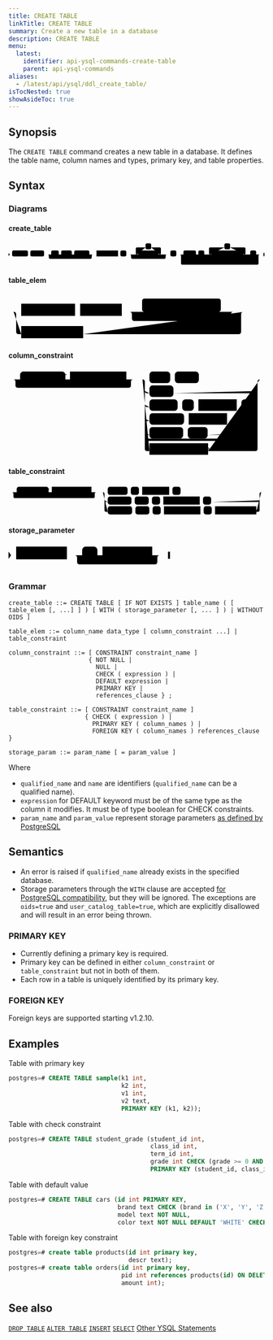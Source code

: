 ```yaml
---
title: CREATE TABLE
linkTitle: CREATE TABLE
summary: Create a new table in a database
description: CREATE TABLE
menu:
  latest:
    identifier: api-ysql-commands-create-table
    parent: api-ysql-commands
aliases:
  - /latest/api/ysql/ddl_create_table/
isTocNested: true
showAsideToc: true
---
```


## Synopsis

The `CREATE TABLE` command creates a new table in a database. It defines the table name, column names and types, primary key, and table properties.

## Syntax

### Diagrams

#### create_table

<svg class="rrdiagram" version="1.1" xmlns:xlink="http://www.w3.org/1999/xlink" xmlns="http://www.w3.org/2000/svg" width="1080" height="100" viewbox="0 0 1080 100"><path class="connector" d="M0 52h15m67 0h10m58 0h30m32 0h10m45 0h10m64 0h20m-196 0q5 0 5 5v8q0 5 5 5h171q5 0 5-5v-8q0-5 5-5m5 0h10m91 0h10m25 0h50m-5 0q-5 0-5-5v-20q0-5 5-5h36m24 0h36q5 0 5 5v20q0 5-5 5m-5 0h40m-161 0q5 0 5 5v8q0 5 5 5h136q5 0 5-5v-8q0-5 5-5m5 0h10m25 0h30m53 0h10m25 0h30m-5 0q-5 0-5-5v-20q0-5 5-5h60m24 0h60q5 0 5 5v20q0 5-5 5m-5 0h30m25 0h20m-337 25q0 5 5 5h5m78 0h10m51 0h173q5 0 5-5m-332-25q5 0 5 5v33q0 5 5 5h317q5 0 5-5v-33q0-5 5-5m5 0h15"/><polygon points="0,59 5,52 0,45" style="fill:black;stroke-width:0"/><rect class="literal" x="15" y="35" width="67" height="25" rx="7"/><text class="text" x="25" y="52">CREATE</text><rect class="literal" x="92" y="35" width="58" height="25" rx="7"/><text class="text" x="102" y="52">TABLE</text><rect class="literal" x="180" y="35" width="32" height="25" rx="7"/><text class="text" x="190" y="52">IF</text><rect class="literal" x="222" y="35" width="45" height="25" rx="7"/><text class="text" x="232" y="52">NOT</text><rect class="literal" x="277" y="35" width="64" height="25" rx="7"/><text class="text" x="287" y="52">EXISTS</text><a xlink:href="../../grammar_diagrams#table-name"><rect class="rule" x="371" y="35" width="91" height="25"/><text class="text" x="381" y="52">table_name</text></a><rect class="literal" x="472" y="35" width="25" height="25" rx="7"/><text class="text" x="482" y="52">(</text><rect class="literal" x="578" y="5" width="24" height="25" rx="7"/><text class="text" x="588" y="22">,</text><a xlink:href="../../grammar_diagrams#table-elem"><rect class="rule" x="547" y="35" width="86" height="25"/><text class="text" x="557" y="52">table_elem</text></a><rect class="literal" x="683" y="35" width="25" height="25" rx="7"/><text class="text" x="693" y="52">)</text><rect class="literal" x="738" y="35" width="53" height="25" rx="7"/><text class="text" x="748" y="52">WITH</text><rect class="literal" x="801" y="35" width="25" height="25" rx="7"/><text class="text" x="811" y="52">(</text><rect class="literal" x="911" y="5" width="24" height="25" rx="7"/><text class="text" x="921" y="22">,</text><a xlink:href="../../grammar_diagrams#storage-parameter"><rect class="rule" x="856" y="35" width="134" height="25"/><text class="text" x="866" y="52">storage_parameter</text></a><rect class="literal" x="1020" y="35" width="25" height="25" rx="7"/><text class="text" x="1030" y="52">)</text><rect class="literal" x="738" y="65" width="78" height="25" rx="7"/><text class="text" x="748" y="82">WITHOUT</text><rect class="literal" x="826" y="65" width="51" height="25" rx="7"/><text class="text" x="836" y="82">OIDS</text><polygon points="1076,59 1080,59 1080,45 1076,45" style="fill:black;stroke-width:0"/></svg>

#### table_elem

<svg class="rrdiagram" version="1.1" xmlns:xlink="http://www.w3.org/1999/xlink" xmlns="http://www.w3.org/2000/svg" width="473" height="93" viewbox="0 0 473 93"><path class="connector" d="M0 36h25m106 0h10m82 0h50m-5 0q-5 0-5-5v-16q0-5 5-5h145q5 0 5 5v16q0 5-5 5m-5 0h40m-210 0q5 0 5 5v8q0 5 5 5h185q5 0 5-5v-8q0-5 5-5m5 0h20m-458 0q5 0 5 5v34q0 5 5 5h5m122 0h306q5 0 5-5v-34q0-5 5-5m5 0h5"/><a xlink:href="../../grammar_diagrams#column-name"><rect class="rule" x="25" y="20" width="106" height="24"/><text class="text" x="35" y="36">column_name</text></a><a xlink:href="../../grammar_diagrams#data-type"><rect class="rule" x="141" y="20" width="82" height="24"/><text class="text" x="151" y="36">data_type</text></a><a xlink:href="../../grammar_diagrams#column-constraint"><rect class="rule" x="273" y="20" width="135" height="24"/><text class="text" x="283" y="36">column_constraint</text></a><a xlink:href="../../grammar_diagrams#table-constraint"><rect class="rule" x="25" y="64" width="122" height="24"/><text class="text" x="35" y="80">table_constraint</text></a></svg>

#### column_constraint

<svg class="rrdiagram" version="1.1" xmlns:xlink="http://www.w3.org/1999/xlink" xmlns="http://www.w3.org/2000/svg" width="554" height="190" viewbox="0 0 554 190"><path class="connector" d="M0 22h25m98 0h10m122 0h20m-265 0q5 0 5 5v8q0 5 5 5h240q5 0 5-5v-8q0-5 5-5m5 0h30m45 0h10m52 0h137m-254 25q0 5 5 5h5m52 0h177q5 0 5-5m-244 30q0 5 5 5h5m61 0h10m25 0h10m83 0h10m25 0h5q5 0 5-5m-244 30q0 5 5 5h5m75 0h10m83 0h61q5 0 5-5m-244 30q0 5 5 5h5m73 0h10m43 0h103q5 0 5-5m-244 13q0 5 5 5h234q5 0 5-5m-249-128q5 0 5 5v145q0 5 5 5h5m127 0h102q5 0 5-5v-145q0-5 5-5m5 0h5"/><rect class="literal" x="25" y="5" width="98" height="25" rx="7"/><text class="text" x="35" y="22">CONSTRAINT</text><a xlink:href="../../grammar_diagrams#constraint-name"><rect class="rule" x="133" y="5" width="122" height="25"/><text class="text" x="143" y="22">constraint_name</text></a><rect class="literal" x="305" y="5" width="45" height="25" rx="7"/><text class="text" x="315" y="22">NOT</text><rect class="literal" x="360" y="5" width="52" height="25" rx="7"/><text class="text" x="370" y="22">NULL</text><rect class="literal" x="305" y="35" width="52" height="25" rx="7"/><text class="text" x="315" y="52">NULL</text><rect class="literal" x="305" y="65" width="61" height="25" rx="7"/><text class="text" x="315" y="82">CHECK</text><rect class="literal" x="376" y="65" width="25" height="25" rx="7"/><text class="text" x="386" y="82">(</text><a xlink:href="../../grammar_diagrams#expression"><rect class="rule" x="411" y="65" width="83" height="25"/><text class="text" x="421" y="82">expression</text></a><rect class="literal" x="504" y="65" width="25" height="25" rx="7"/><text class="text" x="514" y="82">)</text><rect class="literal" x="305" y="95" width="75" height="25" rx="7"/><text class="text" x="315" y="112">DEFAULT</text><a xlink:href="../../grammar_diagrams#expression"><rect class="rule" x="390" y="95" width="83" height="25"/><text class="text" x="400" y="112">expression</text></a><rect class="literal" x="305" y="125" width="73" height="25" rx="7"/><text class="text" x="315" y="142">PRIMARY</text><rect class="literal" x="388" y="125" width="43" height="25" rx="7"/><text class="text" x="398" y="142">KEY</text><a xlink:href="../../grammar_diagrams#references-clause"><rect class="rule" x="305" y="160" width="127" height="25"/><text class="text" x="315" y="177">references_clause</text></a></svg>

#### table_constraint

<svg class="rrdiagram" version="1.1" xmlns:xlink="http://www.w3.org/1999/xlink" xmlns="http://www.w3.org/2000/svg" width="787" height="95" viewbox="0 0 787 95"><path class="connector" d="M0 22h25m98 0h10m122 0h20m-265 0q5 0 5 5v8q0 5 5 5h240q5 0 5-5v-8q0-5 5-5m5 0h30m61 0h10m25 0h10m83 0h10m25 0h253m-487 25q0 5 5 5h5m73 0h10m43 0h10m25 0h10m112 0h10m25 0h144q5 0 5-5m-482-25q5 0 5 5v50q0 5 5 5h5m75 0h10m43 0h10m25 0h10m112 0h10m25 0h10m127 0h5q5 0 5-5v-50q0-5 5-5m5 0h5"/><rect class="literal" x="25" y="5" width="98" height="25" rx="7"/><text class="text" x="35" y="22">CONSTRAINT</text><a xlink:href="../../grammar_diagrams#constraint-name"><rect class="rule" x="133" y="5" width="122" height="25"/><text class="text" x="143" y="22">constraint_name</text></a><rect class="literal" x="305" y="5" width="61" height="25" rx="7"/><text class="text" x="315" y="22">CHECK</text><rect class="literal" x="376" y="5" width="25" height="25" rx="7"/><text class="text" x="386" y="22">(</text><a xlink:href="../../grammar_diagrams#expression"><rect class="rule" x="411" y="5" width="83" height="25"/><text class="text" x="421" y="22">expression</text></a><rect class="literal" x="504" y="5" width="25" height="25" rx="7"/><text class="text" x="514" y="22">)</text><rect class="literal" x="305" y="35" width="73" height="25" rx="7"/><text class="text" x="315" y="52">PRIMARY</text><rect class="literal" x="388" y="35" width="43" height="25" rx="7"/><text class="text" x="398" y="52">KEY</text><rect class="literal" x="441" y="35" width="25" height="25" rx="7"/><text class="text" x="451" y="52">(</text><a xlink:href="../../grammar_diagrams#column-names"><rect class="rule" x="476" y="35" width="112" height="25"/><text class="text" x="486" y="52">column_names</text></a><rect class="literal" x="598" y="35" width="25" height="25" rx="7"/><text class="text" x="608" y="52">)</text><rect class="literal" x="305" y="65" width="75" height="25" rx="7"/><text class="text" x="315" y="82">FOREIGN</text><rect class="literal" x="390" y="65" width="43" height="25" rx="7"/><text class="text" x="400" y="82">KEY</text><rect class="literal" x="443" y="65" width="25" height="25" rx="7"/><text class="text" x="453" y="82">(</text><a xlink:href="../../grammar_diagrams#column-names"><rect class="rule" x="478" y="65" width="112" height="25"/><text class="text" x="488" y="82">column_names</text></a><rect class="literal" x="600" y="65" width="25" height="25" rx="7"/><text class="text" x="610" y="82">)</text><a xlink:href="../../grammar_diagrams#references-clause"><rect class="rule" x="635" y="65" width="127" height="25"/><text class="text" x="645" y="82">references_clause</text></a></svg>

#### storage_parameter

<svg class="rrdiagram" version="1.1" xmlns:xlink="http://www.w3.org/1999/xlink" xmlns="http://www.w3.org/2000/svg" width="318" height="50" viewbox="0 0 318 50"><path class="connector" d="M0 22h15m100 0h30m30 0h10m98 0h20m-173 0q5 0 5 5v8q0 5 5 5h148q5 0 5-5v-8q0-5 5-5m5 0h15"/><polygon points="0,29 5,22 0,15" style="fill:black;stroke-width:0"/><a xlink:href="../../grammar_diagrams#param-name"><rect class="rule" x="15" y="5" width="100" height="25"/><text class="text" x="25" y="22">param_name</text></a><rect class="literal" x="145" y="5" width="30" height="25" rx="7"/><text class="text" x="155" y="22">=</text><a xlink:href="../../grammar_diagrams#param-value"><rect class="rule" x="185" y="5" width="98" height="25"/><text class="text" x="195" y="22">param_value</text></a><polygon points="314,29 318,29 318,15 314,15" style="fill:black;stroke-width:0"/></svg>

### Grammar

```
create_table ::= CREATE TABLE [ IF NOT EXISTS ] table_name ( [ table_elem [, ...] ] ) [ WITH ( storage_parameter [, ... ] ) | WITHOUT OIDS ]

table_elem ::= column_name data_type [ column_constraint ...] | table_constraint

column_constraint ::= [ CONSTRAINT constraint_name ]
                      { NOT NULL |
                        NULL |
                        CHECK ( expression ) |
                        DEFAULT expression |
                        PRIMARY KEY | 
                        references_clause } ;

table_constraint ::= [ CONSTRAINT constraint_name ] 
                     { CHECK ( expression ) |
                       PRIMARY KEY ( column_names ) |
                       FOREIGN KEY ( column_names ) references_clause }

storage_param ::= param_name [ = param_value ]
```

Where

- `qualified_name` and `name` are identifiers (`qualified_name` can be a qualified name).
- `expression` for DEFAULT keyword must be of the same type as the column it modifies. It must be of type boolean for CHECK constraints.
- `param_name` and `param_value` represent storage parameters [as defined by PostgreSQL](https://www.postgresql.org/docs/11/sql-createtable.html#SQL-CREATETABLE-STORAGE-PARAMETERS)

## Semantics

- An error is raised if `qualified_name` already exists in the specified database.
- Storage parameters through the `WITH` clause are accepted [for PostgreSQL compatibility](https://www.postgresql.org/docs/11/sql-createtable.html#SQL-CREATETABLE-STORAGE-PARAMETERS), but they will be ignored. The exceptions are `oids=true` and `user_catalog_table=true`, which are explicitly disallowed and will result in an error being thrown.

### PRIMARY KEY

- Currently defining a primary key is required.
- Primary key can be defined in either `column_constraint` or `table_constraint` but not in both of them.
- Each row in a table is uniquely identified by its primary key. 

### FOREIGN KEY

Foreign keys are supported starting v1.2.10.

## Examples

Table with primary key

```sql
postgres=# CREATE TABLE sample(k1 int, 
                               k2 int, 
                               v1 int, 
                               v2 text, 
                               PRIMARY KEY (k1, k2));
```

Table with check constraint

```sql
postgres=# CREATE TABLE student_grade (student_id int, 
                                       class_id int, 
                                       term_id int, 
                                       grade int CHECK (grade >= 0 AND grade <= 10), 
                                       PRIMARY KEY (student_id, class_id, term_id));
```

Table with default value

```sql
postgres=# CREATE TABLE cars (id int PRIMARY KEY, 
                              brand text CHECK (brand in ('X', 'Y', 'Z')), 
                              model text NOT NULL, 
                              color text NOT NULL DEFAULT 'WHITE' CHECK (color in ('RED', 'WHITE', 'BLUE')));
```

Table with foreign key constraint

```sql
postgres=# create table products(id int primary key, 
                                 descr text);
postgres=# create table orders(id int primary key, 
                               pid int references products(id) ON DELETE CASCADE, 
                               amount int);
```

## See also

[`DROP TABLE`](../ddl_drop_table)
[`ALTER TABLE`](../ddl_alter_table)
[`INSERT`](../dml_insert)
[`SELECT`](../dml_select)
[Other YSQL Statements](..)
